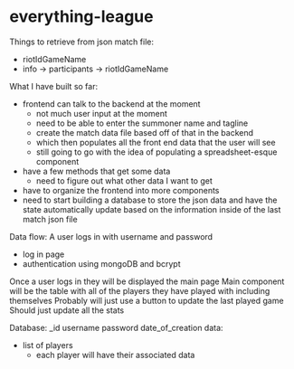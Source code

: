 # everything-league
Things to retrieve from json match file:
-  riotIdGameName
  - info -> participants -> riotIdGameName


What I have built so far:
- frontend can talk to the backend at the moment
  - not much user input at the moment
  - need to be able to enter the summoner name and tagline
  - create the match data file based off of that in the backend
  - which then populates all the front end data that the user will see
  - still going to go with the idea of populating a spreadsheet-esque component
- have a few methods that get some data
  - need to figure out what other data I want to get
- have to organize the frontend into more components
- need to start building a database to store the json data and have the state automatically update based on the information inside of the last match json file

Data flow:
A user logs in with username and password
  - log in page
  - authentication using mongoDB and bcrypt

Once a user logs in they will be displayed the main page
Main component will be the table with all of the players they have played with including themselves
Probably will just use a button to update the last played game
Should just update all the stats

Database:
_id
username
password
date_of_creation
data:
  - list of players
    - each player will have their associated data